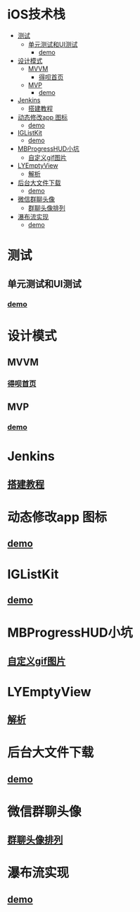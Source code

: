 # iOS技术栈
<!-- START doctoc generated TOC please keep comment here to allow auto update -->
<!-- DON'T EDIT THIS SECTION, INSTEAD RE-RUN doctoc TO UPDATE -->


- [测试](#%E6%B5%8B%E8%AF%95)
  - [单元测试和UI测试](#%E5%8D%95%E5%85%83%E6%B5%8B%E8%AF%95%E5%92%8Cui%E6%B5%8B%E8%AF%95)
    - [demo](#demo)
- [设计模式](#%E8%AE%BE%E8%AE%A1%E6%A8%A1%E5%BC%8F)
  - [MVVM](#mvvm)
    - [得呗首页](#%E5%BE%97%E5%91%97%E9%A6%96%E9%A1%B5)
  - [MVP](#mvp)
    - [demo](#demo-1)
- [Jenkins](#jenkins)
  - [搭建教程](#%E6%90%AD%E5%BB%BA%E6%95%99%E7%A8%8B)
- [动态修改app 图标](#%E5%8A%A8%E6%80%81%E4%BF%AE%E6%94%B9app-%E5%9B%BE%E6%A0%87)
  - [demo](#demo-2)
- [IGListKit](#iglistkit)
  - [demo](#demo-3)
- [MBProgressHUD小坑](#mbprogresshud%E5%B0%8F%E5%9D%91)
  - [自定义gif图片](#%E8%87%AA%E5%AE%9A%E4%B9%89gif%E5%9B%BE%E7%89%87)
- [LYEmptyView](#lyemptyview)
  - [解析](#%E8%A7%A3%E6%9E%90)
- [后台大文件下载](#%E5%90%8E%E5%8F%B0%E5%A4%A7%E6%96%87%E4%BB%B6%E4%B8%8B%E8%BD%BD)
  - [demo](#demo-4)
- [微信群聊头像](#%E5%BE%AE%E4%BF%A1%E7%BE%A4%E8%81%8A%E5%A4%B4%E5%83%8F)
  - [群聊头像排列](#%E7%BE%A4%E8%81%8A%E5%A4%B4%E5%83%8F%E6%8E%92%E5%88%97)
- [瀑布流实现](#%E7%80%91%E5%B8%83%E6%B5%81%E5%AE%9E%E7%8E%B0)
  - [demo](#demo-5)

<!-- END doctoc generated TOC please keep comment here to allow auto update -->

# 测试
## 单元测试和UI测试
### [demo](https://github.com/Iyongjie/Test)
# 设计模式
## MVVM
### [得呗首页](https://github.com/Iyongjie/DebeiHome)

## MVP
### [demo](https://github.com/Iyongjie/MVP.git)
# Jenkins
## [搭建教程](http://note.youdao.com/noteshare?id=684569069317b3b43e3fb99412cced45)

# 动态修改app 图标
## [demo](https://github.com/Iyongjie/AlertIcon)
# IGListKit
## [demo](https://github.com/Iyongjie/IGListKit-demo.git)
# MBProgressHUD小坑
## [自定义gif图片](http://note.youdao.com/noteshare?id=324c2e4e3cea03a3df78ec314d646daa)

# LYEmptyView
## [解析](http://note.youdao.com/noteshare?id=c17113860ee901c8b82f169f35c02b8f)

# 后台大文件下载
## [demo](https://github.com/Iyongjie/BackgroundDownload.git)
# 微信群聊头像
## [群聊头像排列](https://github.com/Iyongjie/GroupIcon.git)
# 瀑布流实现
## [demo](https://github.com/Iyongjie/MDWaterFlowLayout.git)